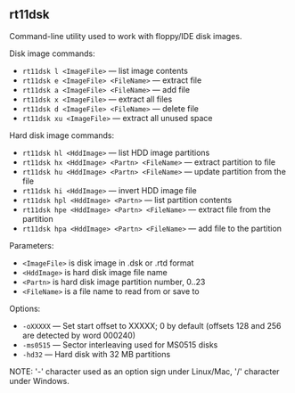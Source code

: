 ## rt11dsk
Command-line utility used to work with floppy/IDE disk images.

Disk image commands:
 * `rt11dsk l <ImageFile>` — list image contents
 * `rt11dsk e <ImageFile> <FileName>` — extract file
 * `rt11dsk a <ImageFile> <FileName>` — add file
 * `rt11dsk x <ImageFile>` — extract all files
 * `rt11dsk d <ImageFile> <FileName>` — delete file
 * `rt11dsk xu <ImageFile>` — extract all unused space

Hard disk image commands:
 * `rt11dsk hl <HddImage>` — list HDD image partitions
 * `rt11dsk hx <HddImage> <Partn> <FileName>` — extract partition to file
 * `rt11dsk hu <HddImage> <Partn> <FileName>` — update partition from the file
 * `rt11dsk hi <HddImage>` — invert HDD image file
 * `rt11dsk hpl <HddImage> <Partn>` — list partition contents
 * `rt11dsk hpe <HddImage> <Partn> <FileName>` — extract file from the partition
 * `rt11dsk hpa <HddImage> <Partn> <FileName>` — add file to the partition

Parameters:
 * `<ImageFile>` is disk image in .dsk or .rtd format
 * `<HddImage>` is hard disk image file name
 * `<Partn>` is hard disk image partition number, 0..23
 * `<FileName>` is a file name to read from or save to

Options:
 * `-oXXXXX` — Set start offset to XXXXX; 0 by default (offsets 128 and 256 are detected by word 000240)
 * `-ms0515` — Sector interleaving used for MS0515 disks
 * `-hd32` — Hard disk with 32 MB partitions

NOTE: '-' character used as an option sign under Linux/Mac, '/' character under Windows.

